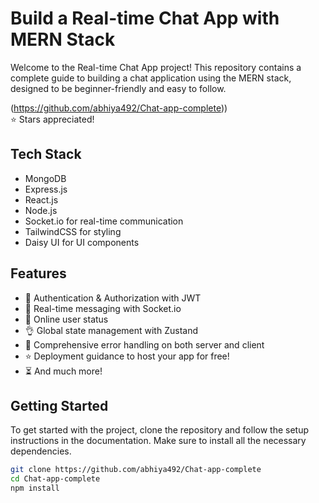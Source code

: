 # Build a Real-time Chat App with MERN Stack  

Welcome to the Real-time Chat App project! This repository contains a complete guide to building a chat application using the MERN stack, designed to be beginner-friendly and easy to follow.  

(https://github.com/abhiya492/Chat-app-complete))  
⭐️ Stars appreciated!   

## Tech Stack  
- MongoDB  
- Express.js  
- React.js  
- Node.js  
- Socket.io for real-time communication  
- TailwindCSS for styling  
- Daisy UI for UI components  

## Features  
- 🎃 Authentication & Authorization with JWT  
- 👾 Real-time messaging with Socket.io  
- 🚀 Online user status  
- 👌 Global state management with Zustand  
- 🐞 Comprehensive error handling on both server and client  
- ⭐ Deployment guidance to host your app for free!  
- ⏳ And much more!  

## Getting Started  
To get started with the project, clone the repository and follow the setup instructions in the documentation. Make sure to install all the necessary dependencies.  

```bash  
git clone https://github.com/abhiya492/Chat-app-complete
cd Chat-app-complete  
npm install
